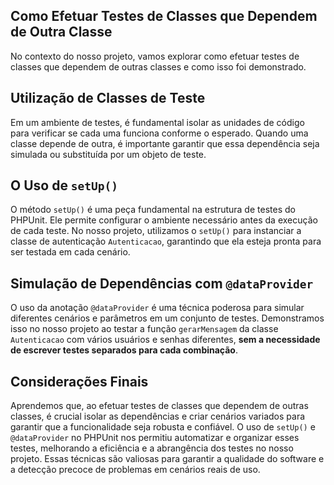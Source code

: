 ## Como Efetuar Testes de Classes que Dependem de Outra Classe
No contexto do nosso projeto, vamos explorar como efetuar testes de classes que dependem de outras classes e como isso foi demonstrado.

## Utilização de Classes de Teste
Em um ambiente de testes, é fundamental isolar as unidades de código para verificar se cada uma funciona conforme o esperado. Quando uma classe depende de outra, é importante garantir que essa dependência seja simulada ou substituída por um objeto de teste.

## O Uso de ```setUp()```
O método ```setUp()``` é uma peça fundamental na estrutura de testes do PHPUnit. Ele permite configurar o ambiente necessário antes da execução de cada teste. No nosso projeto, utilizamos o ```setUp()``` para instanciar a classe de autenticação ```Autenticacao```, garantindo que ela esteja pronta para ser testada em cada cenário.

## Simulação de Dependências com ```@dataProvider```
O uso da anotação ```@dataProvider``` é uma técnica poderosa para simular diferentes cenários e parâmetros em um conjunto de testes. Demonstramos isso no nosso projeto ao testar a função ```gerarMensagem``` da classe ```Autenticacao``` com vários usuários e senhas diferentes, **sem a necessidade de escrever testes separados para cada combinação**.

## Considerações Finais
Aprendemos que, ao efetuar testes de classes que dependem de outras classes, é crucial isolar as dependências e criar cenários variados para garantir que a funcionalidade seja robusta e confiável. O uso de ```setUp()``` e ```@dataProvider``` no PHPUnit nos permitiu automatizar e organizar esses testes, melhorando a eficiência e a abrangência dos testes no nosso projeto. Essas técnicas são valiosas para garantir a qualidade do software e a detecção precoce de problemas em cenários reais de uso.
